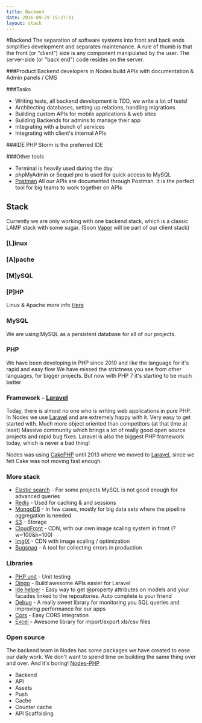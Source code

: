 ```yaml
---
title: Backend
date: 2016-09-29 15:27:11
layout: stack
---
```


#Backend
The separation of software systems into front and back ends simplifies development and separates maintenance. A rule of thumb is that the front (or "client") side is any component manipulated by the user. The server-side (or "back end") code resides on the server.

###Product
Backend developers in Nodes build APIs with documentation & Admin panels / CMS 

###Tasks
 - Writing tests, all backend development is TDD, we write a lot of tests!
 - Architecting databases, setting up relations, handling migrations
 - Building custom APIs for mobile applications & web sites
 - Building Backends for admins to manage their app
 - Integrating with a bunch of services
 - Integrating with client's internal APIs

###IDE
PHP Storm is the preferred IDE

###Other tools
 - Terminal is heavily used during the day
 - phpMyAdmin or Sequel pro is used for quick access to MySQL
 - [Postman](https://www.getpostman.com/) All our APIs are documented through Postman. It is the perfect tool for big teams to work together on APIs

## Stack

Currently we are only working with one backend stack, which is a classic LAMP stack with some sugar.
(Soon [Vapor](https://vapor.codes/) will be part of our client stack)

### [L]inux
### [A]pache
### [M]ySQL
### [P]HP

Linux & Apache more info [Here](https://engineering.nodesagency.com/our-stacks/operations/)

### MySQL

We are using MySQL as a persistent database for all of our projects. 

### PHP 

We have been developing in PHP since 2010 and like the language for it's rapid and easy flow
We have missed the strictness you see from other languages, for bigger projects. But now with PHP 7 it's starting to be much better

### Framework - [Laravel](https://laravel.com/)

Today, there is almost no one who is writing web applications in pure PHP.
In Nodes we use [Laravel](https://laravel.com/) and are extremely happy with it. Very easy to get started with. Much more object oriented than competitors (at that time at least) 
Massive community which brings a lot of really good open source projects and rapid bug fixes.
Laravel is also the biggest PHP framework today, which is never a bad thing!
 
Nodes was using [CakePHP](http://cakephp.org/) until 2013 where we moved to [Laravel](https://laravel.com/), since we felt Cake was not moving fast enough.  

### More stack
 - [Elastic search](https://www.elastic.co/) - For some projects MySQL is not good enough for advanced queries
 - [Redis](http://redis.io/) - Used for caching & and sessions 
 - [MongoDB](https://www.mongodb.com/) - In few cases, mostly for big data sets where the pipeline aggregation is needed
 - [S3](https://aws.amazon.com/documentation/s3/) - Storage
 - [CloudFront](https://aws.amazon.com/cloudfront/) - CDN, with our own image scaling system in front (?w=100&h=100)
 - [ImgIX](https://http://imgix.com/) - CDN with image scaling / optimization 
 - [Bugsnag](https://bugsnag.com/) - A tool for collecting errors in production 

### Libraries
 - [PHP unit](https://phpunit.de/) - Unit testing
 - [Dingo](https://github.com/dingo/api) - Build awesome APIs easier for Laravel
 - [Ide helper](https://github.com/barryvdh/laravel-ide-helper) - Easy way to get @property attributes on models and your facades linked to the repositories. Auto complete is your friend
 - [Debug](https://github.com/orchestral/debug) - A really sweet library for monitoring you SQL queries and improving performance for our apps
 - [Cors](https://github.com/barryvdh/laravel-cors) - Easy CORS integration
 - [Excel](https://github.com/Maatwebsite/Laravel-Excel) - Awesome library for import/export xls/csv files
 
### Open source
The backend team in Nodes has some packages we have created to ease our daily work. We don't want to spend time on building the same thing over and over. And it's boring!
[Nodes-PHP](https://github.com/orgs/nodes-php/)

 - Backend
 - API
 - Assets
 - Push
 - Cache
 - Counter cache
 - API Scaffolding
